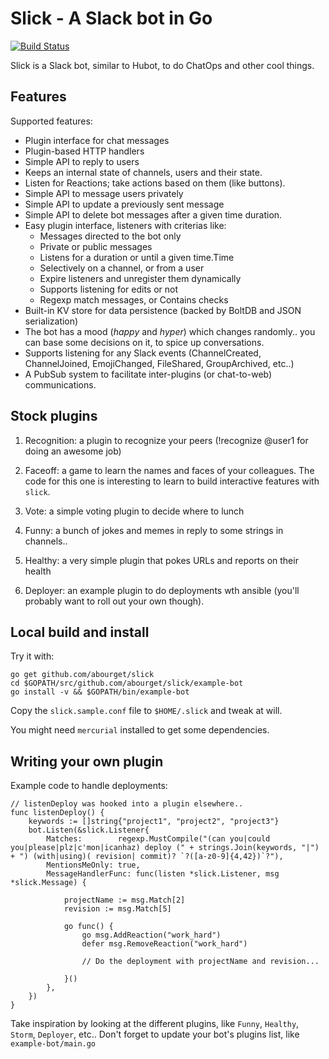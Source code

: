 # Slick - A Slack bot in Go

[![Build Status](https://drone.io/github.com/abourget/slick/status.png)](https://drone.io/github.com/abourget/slick/latest)

Slick is a Slack bot, similar to Hubot, to do ChatOps and other cool things.


## Features

Supported features:

* Plugin interface for chat messages
* Plugin-based HTTP handlers
* Simple API to reply to users
* Keeps an internal state of channels, users and their state.
* Listen for Reactions; take actions based on them (like buttons).
* Simple API to message users privately
* Simple API to update a previously sent message
* Simple API to delete bot messages after a given time duration.
* Easy plugin interface, listeners with criterias like:
  * Messages directed to the bot only
  * Private or public messages
  * Listens for a duration or until a given time.Time
  * Selectively on a channel, or from a user
  * Expire listeners and unregister them dynamically
  * Supports listening for edits or not
  * Regexp match messages, or Contains checks
* Built-in KV store for data persistence (backed by BoltDB and JSON serialization)
* The bot has a mood (_happy_ and _hyper_) which changes randomly.. you can base some decisions on it, to spice up conversations.
* Supports listening for any Slack events (ChannelCreated, ChannelJoined, EmojiChanged, FileShared, GroupArchived, etc..)
* A PubSub system to facilitate inter-plugins (or chat-to-web) communications.

## Stock plugins

1. Recognition: a plugin to recognize your peers (!recognize @user1 for doing an awesome job)

2. Faceoff: a game to learn the names and faces of your colleagues. The code for this one is interesting to learn to build interactive features with `slick`.

3. Vote: a simple voting plugin to decide where to lunch

4. Funny: a bunch of jokes and memes in reply to some strings in channels..

5. Healthy: a very simple plugin that pokes URLs and reports on their health

6. Deployer: an example plugin to do deployments wth ansible (you'll probably want to roll out your own though).


## Local build and install

Try it with:

```
go get github.com/abourget/slick
cd $GOPATH/src/github.com/abourget/slick/example-bot
go install -v && $GOPATH/bin/example-bot
```

Copy the `slick.sample.conf` file to `$HOME/.slick` and tweak at will.

You might need `mercurial` installed to get some dependencies.

## Writing your own plugin


Example code to handle deployments:

```
// listenDeploy was hooked into a plugin elsewhere..
func listenDeploy() {
	keywords := []string{"project1", "project2", "project3"}
	bot.Listen(&slick.Listener{
		Matches:        regexp.MustCompile("(can you|could you|please|plz|c'mon|icanhaz) deploy (" + strings.Join(keywords, "|") + ") (with|using)( revision| commit)? `?([a-z0-9]{4,42})`?"),
		MentionsMeOnly: true,
		MessageHandlerFunc: func(listen *slick.Listener, msg *slick.Message) {

			projectName := msg.Match[2]
			revision := msg.Match[5]

			go func() {
				go msg.AddReaction("work_hard")
				defer msg.RemoveReaction("work_hard")

				// Do the deployment with projectName and revision...

			}()
		},
	})
}
```




Take inspiration by looking at the different plugins, like `Funny`,
`Healthy`, `Storm`, `Deployer`, etc..  Don't forget to update your
bot's plugins list, like `example-bot/main.go`
